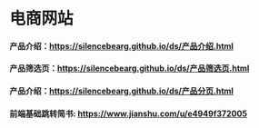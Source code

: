 # 电商网站
#### 产品介绍：<https://silencebearg.github.io/ds/产品介绍.html> 
#### 产品筛选页：<https://silencebearg.github.io/ds/产品筛选页.html> 
#### 产品介绍：<https://silencebearg.github.io/ds/产品分页.html> 

#### 前端基础跳转简书: https://www.jianshu.com/u/e4949f372005
